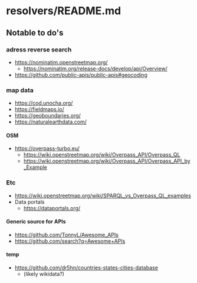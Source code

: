 # resolvers/README.md

## Notable to do's

### adress reverse search
- https://nominatim.openstreetmap.org/
  - https://nominatim.org/release-docs/develop/api/Overview/
- https://github.com/public-apis/public-apis#geocoding

### map data

- https://cod.unocha.org/
- https://fieldmaps.io/
- https://geoboundaries.org/
- https://naturalearthdata.com/

#### OSM
- https://overpass-turbo.eu/
  - https://wiki.openstreetmap.org/wiki/Overpass_API/Overpass_QL
  - https://wiki.openstreetmap.org/wiki/Overpass_API/Overpass_API_by_Example


### Etc
- https://wiki.openstreetmap.org/wiki/SPARQL_vs_Overpass_QL_examples
- Data portals
  - https://dataportals.org/

#### Generic source for APIs
- https://github.com/TonnyL/Awesome_APIs
- https://github.com/search?q=Awesome+APIs

#### temp
- https://github.com/dr5hn/countries-states-cities-database
  - (likely wikidata?)